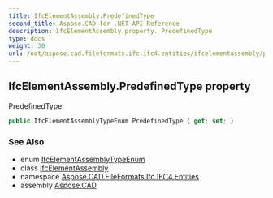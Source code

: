 ```yaml
---
title: IfcElementAssembly.PredefinedType
second_title: Aspose.CAD for .NET API Reference
description: IfcElementAssembly property. PredefinedType
type: docs
weight: 30
url: /net/aspose.cad.fileformats.ifc.ifc4.entities/ifcelementassembly/predefinedtype/
---
```

## IfcElementAssembly.PredefinedType property

PredefinedType

```csharp
public IfcElementAssemblyTypeEnum PredefinedType { get; set; }
```

### See Also

* enum [IfcElementAssemblyTypeEnum](../../../aspose.cad.fileformats.ifc.ifc4.types/ifcelementassemblytypeenum/)
* class [IfcElementAssembly](../)
* namespace [Aspose.CAD.FileFormats.Ifc.IFC4.Entities](../../ifcelementassembly/)
* assembly [Aspose.CAD](../../../)


